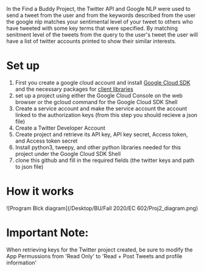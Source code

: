In the Find a Buddy Project, the Twitter API and Google NLP were used to send a tweet from the user and from the keywords described from the user the google nlp matches your sentimental level of your tweet to others who have tweeted with some key terms that were specified. By matching senitment level of the tweets from the query to the user's tweet the user will have a list of twitter accounts printed to show their similar interests.

# Set up
1. First you create a google cloud account and install [Google Cloud SDK](https://cloud.google.com/sdk/docs/install) and the necessary packages for [client libraries](https://cloud.google.com/apis/docs/cloud-client-libraries)
2. set up a project using either the Google Cloud Console on the web browser or the gcloud command for the Google Cloud SDK Shell
3. Create a service account and make the service account the account linked to the authorization keys (from this step you should recieve a json file)
4. Create a Twitter Developer Account
5. Create project and retrieve its API key, API key secret, Access token, and Access token secret
6. Install python3, tweepy, and other python libraries needed for this project under the Google Cloud SDK Shell
7. clone this github and fill in the required fields (the twitter keys and path to json file)

# How it works

![Program Blck diagram](/Desktop/BU/Fall 2020/EC 602/Proj2_diagram.png)

# Important Note:
When retrieving keys for the Twitter project created, be sure to modify the App Permussions from 'Read Only' to 'Read + Post Tweets and profile information'
